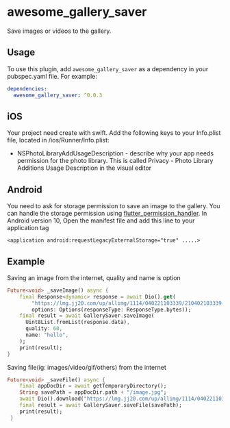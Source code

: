 # awesome_gallery_saver

Save images or videos to the gallery.

## Usage

To use this plugin, add `awesome_gallery_saver` as a dependency in your pubspec.yaml file. For example:
```yaml
dependencies:
  awesome_gallery_saver: ^0.0.3
```

## iOS
Your project need create with swift.
Add the following keys to your Info.plist file, located in <project root>/ios/Runner/Info.plist:
 * NSPhotoLibraryAddUsageDescription - describe why your app needs permission for the photo library. This is called Privacy - Photo Library Additions Usage Description in the visual editor
 
 ##  Android
 You need to ask for storage permission to save an image to the gallery. You can handle the storage permission using [flutter_permission_handler](https://github.com/BaseflowIT/flutter-permission-handler).
 In Android version 10, Open the manifest file and add this line to your application tag
 ```
 <application android:requestLegacyExternalStorage="true" .....>
 ```

## Example
Saving an image from the internet, quality and name is option
``` dart
Future<void> _saveImage() async {
    final Response<dynamic> response = await Dio().get(
        "https://lmg.jj20.com/up/allimg/1114/040221103339/210402103339-8-1200.jpg",
        options: Options(responseType: ResponseType.bytes));
    final result = await GallerySaver.saveImage(
      Uint8List.fromList(response.data),
      quality: 60,
      name: "hello",
    );
    print(result);
}
```

Saving file(ig: images/video/gif/others) from the internet
``` dart
Future<void> _saveFile() async {
    final appDocDir = await getTemporaryDirectory();
    String savePath = appDocDir.path + "/image.jpg";
    await Dio().download("https://lmg.jj20.com/up/allimg/1114/040221103339/210402103339-8-1200.jpg", savePath);
    final result = await GallerySaver.saveFile(savePath);
    print(result);
 }
```